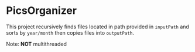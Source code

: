 # PicsOrganizer

This project recursively finds files located in path provided in `inputPath` and sorts by `year/month` then copies files into `outputPath`.

Note: **NOT** multithreaded